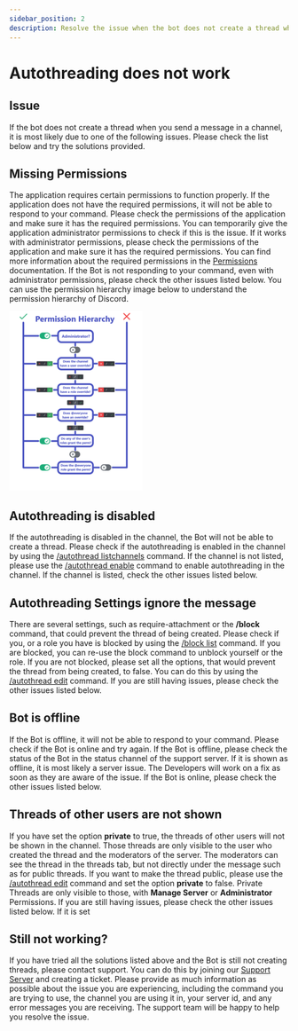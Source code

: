 ```yaml
---
sidebar_position: 2
description: Resolve the issue when the bot does not create a thread when you send a message in a channel.
---
```


# Autothreading does not work

## Issue
If the bot does not create a thread when you send a message in a channel, it is most likely due to one of the following issues. Please check the list below and try the solutions provided.

## Missing Permissions
The application requires certain permissions to function properly. If the application does not have the required permissions, it will not be able to respond to your command. Please check the permissions of the application and make sure it has the required permissions. You can temporarily give the application administrator permissions to check if this is the issue. If it works with administrator permissions, please check the permissions of the application and make sure it has the required permissions. You can find more information about the required permissions in the [Permissions](https://ezsys.link/permissions) documentation. If the Bot is not responding to your command, even with administrator permissions, please check the other issues listed below. You can use the permission hierarchy image below to understand the permission hierarchy of Discord.

![Permission Hierarchy](./img/permshierarchy.png)

## Autothreading is disabled
If the autothreading is disabled in the channel, the Bot will not be able to create a thread. Please check if the autothreading is enabled in the channel by using the [/autothread listchannels](/docs/easythreads/autothreading/autothread/autothread-listchannels) command. If the channel is not listed, please use the [/autothread enable](/docs/easythreads/autothreading/autothread/autothread-enable) command to enable autothreading in the channel. If the channel is listed, check the other issues listed below.

## Autothreading Settings ignore the message
There are several settings, such as require-attachment or the **/block** command, that could prevent the thread of being created. Please check if you, or a role you have is blocked by using the [/block list](/docs/easythreads/autothreading/block/block-list) command. If you are blocked, you can re-use the block command to unblock yourself or the role. If you are not blocked, please set all the options, that would prevent the thread from being created, to false. You can do this by using the [/autothread edit](/docs/easythreads/autothreading/autothread/autothread-edit) command. If you are still having issues, please check the other issues listed below.

## Bot is offline
If the Bot is offline, it will not be able to respond to your command. Please check if the Bot is online and try again. If the Bot is offline, please check the status of the Bot in the status channel of the support server. If it is shown as offline, ít is most likely a server issue. The Developers will work on a fix as soon as they are aware of the issue. If the Bot is online, please check the other issues listed below.


## Threads of other users are not shown
If you have set the option **private** to true, the threads of other users will not be shown in the channel. Those threads are only visible to the user who created the thread and the moderators of the server. The moderators can see the thread in the threads tab, but not directly under the message such as for public threads. If you want to make the thread public, please use the [/autothread edit](/docs/easythreads/autothreading/autothread/autothread-edit) command and set the option **private** to false. Private Threads are only visible to those, with **Manage Server** or **Administrator** Permissions. If you are still having issues, please check the other issues listed below. If it is set 

## Still not working?
If you have tried all the solutions listed above and the Bot is still not creating threads, please contact support. You can do this by joining our [Support Server](https://ezsys.link/support) and creating a ticket. Please provide as much information as possible about the issue you are experiencing, including the command you are trying to use, the channel you are using it in, your server id, and any error messages you are receiving. The support team will be happy to help you resolve the issue.